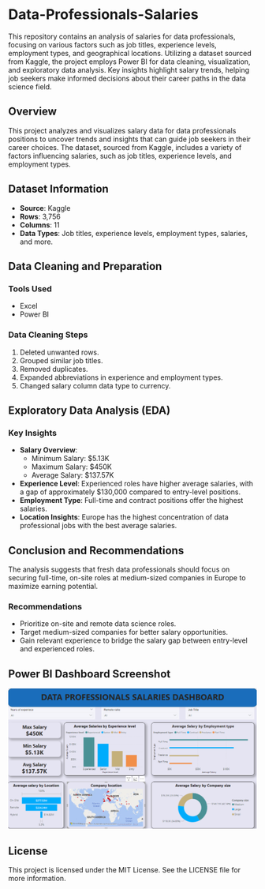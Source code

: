 # Data-Professionals-Salaries
 This repository contains an analysis of salaries for data professionals, focusing on various factors such as job titles, experience levels, employment types, and geographical locations. Utilizing a dataset sourced from Kaggle, the project employs Power BI for data cleaning, visualization, and exploratory data analysis. Key insights highlight salary trends, helping job seekers make informed decisions about their career paths in the data science field.

## Overview

This project analyzes and visualizes salary data for data professionals positions to uncover trends and insights that can guide job seekers in their career choices. The dataset, sourced from Kaggle, includes a variety of factors influencing salaries, such as job titles, experience levels, and employment types.

## Dataset Information

- **Source**: Kaggle
- **Rows**: 3,756
- **Columns**: 11
- **Data Types**: Job titles, experience levels, employment types, salaries, and more.

## Data Cleaning and Preparation

### Tools Used
- Excel
- Power BI

### Data Cleaning Steps
1. Deleted unwanted rows.
2. Grouped similar job titles.
3. Removed duplicates.
4. Expanded abbreviations in experience and employment types.
5. Changed salary column data type to currency.

## Exploratory Data Analysis (EDA)

### Key Insights
- **Salary Overview**:
  - Minimum Salary: $5.13K
  - Maximum Salary: $450K
  - Average Salary: $137.57K
- **Experience Level**: Experienced roles have higher average salaries, with a gap of approximately $130,000 compared to entry-level positions.
- **Employment Type**: Full-time and contract positions offer the highest salaries.
- **Location Insights**: Europe has the highest concentration of data professional jobs with the best average salaries.

## Conclusion and Recommendations

The analysis suggests that fresh data professionals should focus on securing full-time, on-site roles at medium-sized companies in Europe to maximize earning potential.

### Recommendations
- Prioritize on-site and remote data science roles.
- Target medium-sized companies for better salary opportunities.
- Gain relevant experience to bridge the salary gap between entry-level and experienced roles.

## Power BI Dashboard Screenshot

![Data Analysis Dashboard](/Data_Analysis_project.png)

## License

This project is licensed under the MIT License. See the LICENSE file for more information.